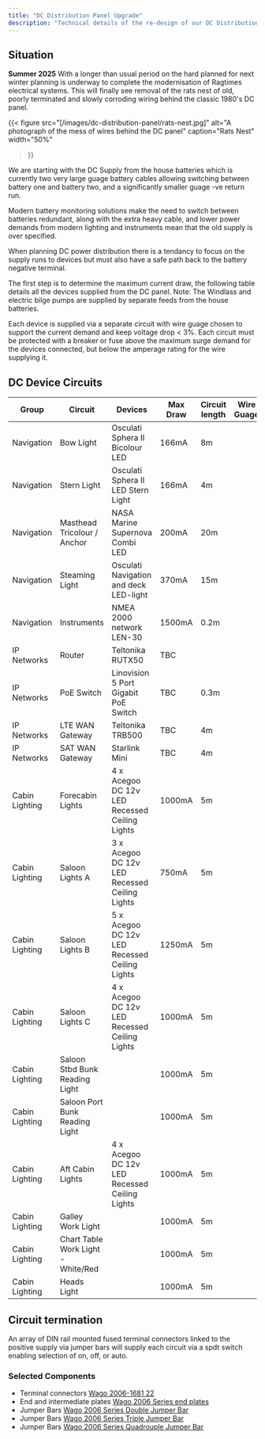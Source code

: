 ```yaml
---
title: "DC Distribution Panel Upgrade"
description: "Technical details of the re-design of our DC Distribution panel."
---
```


## Situation
**Summer 2025** With a longer than usual period on the hard planned for next winter planning is underway to complete the modernisation of Ragtimes electrical systems.  This will finally see removal of the rats nest of old, poorly terminated and slowly corroding wiring behind the classic 1980's DC panel.

{{< figure
  src="[/images/dc-distribution-panel/rats-nest.jpg]"
  alt="A photograph of the mess of wires behind the DC panel"
  caption="Rats Nest"
  width="50%"
>}}

We are starting with the DC Supply from the house batteries which is currently two very large guage battery cables allowing switching between battery one and battery two, and a significantly smaller guage -ve return run.

Modern battery monitoring solutions make the need to switch between batteries redundant, along with the extra heavy cable, and lower power demands from modern lighting and instruments mean that the old supply is over specified.

When planning DC power distribution there is a tendancy to focus on the supply runs to devices but must also have a safe path back to the battery negative terminal.    

The first step is to determine the maximum current draw, the following table details all the devices supplied from the DC panel. Note: The Windlass and electric bilge pumps are supplied by separate feeds from the house batteries.

Each device is supplied via a separate circuit with wire guage chosen to support the current demand and keep voltage drop < 3%.  Each circuit must be protected with a breaker or fuse above the maximum surge demand for the devices connected, but below the amperage rating for the wire supplying it.  

## DC Device Circuits

| Group | Circuit | Devices | Max Draw | Circuit length | Wire Guage | Circuit Protection 
|------ | ------ | -------- | ------ | ------ | ------ | ------ 
| Navigation | Bow Light | Osculati Sphera II Bicolour LED | 166mA | 8m 
| Navigation | Stern Light | Osculati Sphera II LED Stern Light | 166mA | 4m
| Navigation | Masthead Tricolour / Anchor | NASA Marine Supernova Combi LED | 200mA | 20m
| Navigation | Steaming Light | Osculati Navigation and deck LED-light | 370mA | 15m
| Navigation | Instruments | NMEA 2000 network LEN-30 | 1500mA | 0.2m
| IP Networks | Router | Teltonika RUTX50 | TBC | 
| IP Networks | PoE Switch | Linovision 5 Port Gigabit PoE Switch | TBC | 0.3m
| IP Networks | LTE WAN Gateway | Teltonika TRB500 | TBC | 4m
| IP Networks | SAT WAN Gateway | Starlink Mini | TBC | 4m
| Cabin Lighting | Forecabin Lights | 4 x Acegoo DC 12v LED Recessed Ceiling Lights | 1000mA | 5m |
| Cabin Lighting | Saloon Lights A | 3 x Acegoo DC 12v LED Recessed Ceiling Lights | 750mA | 5m |
| Cabin Lighting | Saloon Lights B | 5 x Acegoo DC 12v LED Recessed Ceiling Lights | 1250mA | 5m |
| Cabin Lighting | Saloon Lights C | 4 x Acegoo DC 12v LED Recessed Ceiling Lights | 1000mA | 5m |
| Cabin Lighting | Saloon Stbd Bunk Reading Light |  | 1000mA | 5m |
| Cabin Lighting | Saloon Port Bunk Reading Light |  | 1000mA | 5m |
| Cabin Lighting | Aft Cabin Lights | 4 x Acegoo DC 12v LED Recessed Ceiling Lights | 1000mA | 5m |
| Cabin Lighting | Galley Work Light | | 1000mA | 5m |
| Cabin Lighting | Chart Table Work Light - White/Red | | 1000mA | 5m |
| Cabin Lighting | Heads Light | | 1000mA | 5m |






## Circuit termination

An array of DIN rail mounted fused terminal connectors linked to the positive supply via jumper bars will supply each circuit via a spdt switch enabling selection of on, off, or auto. 

### Selected Components
- Terminal connectors [Wago 2006-1681 22](https://uk.rs-online.com/web/p/din-rail-terminal-blocks/2815884)
- End and intermediate plates [Wago 2006 Series end plates](https://uk.rs-online.com/web/p/products/5076816/)
- Jumper Bars [Wago 2006 Series Double Jumper Bar ](https://uk.rs-online.com/web/p/products/7581770/)
- Jumper Bars [Wago 2006 Series Triple Jumper Bar ](https://uk.rs-online.com/web/p/products/2475845/)
- Jumper Bars [Wago 2006 Series Quadrouple Jumper Bar ](https://uk.rs-online.com/web/p/products/7581773/)